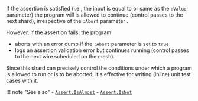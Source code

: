 If the assertion is satisfied (i.e., the input is equal to or same as the `:Value` parameter) the program will is allowed to continue (control passes to the next shard), irrespective of the `:Abort` parameter .

However, if the assertion fails, the program 
- aborts with an error dump if the `:Abort` parameter is set to `true`
- logs an assertion validation error but continues running (control passes to the next wire scheduled on the mesh).

Since this shard can precisely control the conditions under which a program is allowed to run or is to be aborted, it's effective for writing (inline) unit test cases with it.

!!! note "See also"
    - [`Assert.IsAlmost`](../IsAlmost)
    - [`Assert.IsNot`](../IsNot)
